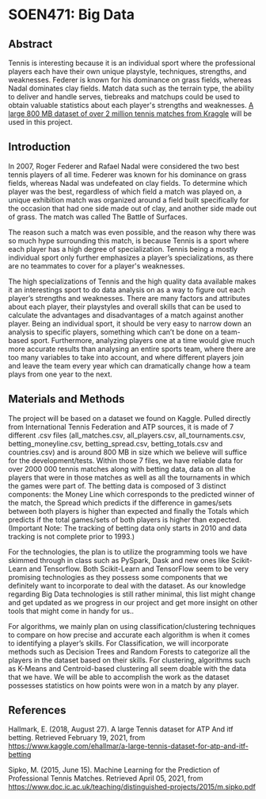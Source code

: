 # SOEN471: Big Data

## Abstract

Tennis is interesting because it is an individual sport where the professional players each have their own unique playstyle, techniques, strengths, and weaknesses. Federer is known for his dominance on grass fields, whereas Nadal dominates clay fields. Match data such as the terrain type, the ability to deliver and handle serves, tiebreaks and matchups could be used to obtain valuable statistics about each player's strengths and weaknesses. [A large 800 MB dataset of over 2 million tennis matches from Kraggle](https://www.kaggle.com/ehallmar/a-large-tennis-dataset-for-atp-and-itf-betting) will be used in this project.

## Introduction

In 2007, Roger Federer and Rafael Nadal were considered the two best tennis players of all time. Federer was known for his dominance on grass fields, whereas Nadal was undefeated on clay fields. To determine which player was the best, regardless of which field a match was played on, a unique exhibition match was organized around a field built specifically for the occasion that had one side made out of clay, and another side made out of grass. The match was called The Battle of Surfaces.

The reason such a match was even possible, and the reason why there was so much hype surrounding this match, is because Tennis is a sport where each player has a high degree of specialization. Tennis being a mostly individual sport only further emphasizes a player’s specializations, as there are no teammates to cover for a player's weaknesses.

The high specializations of Tennis and the high quality data available makes it an interestings sport to do data analysis on as a way to figure out each player’s strengths and weaknesses. There are many factors and attributes about each player, their playstyles and overall skills that can be used to calculate the advantages and disadvantages of a match against another player. Being an individual sport, it should be very easy to narrow down an analysis to specific players, something which can’t be done on a team-based sport. Furthermore, analyzing players one at a time would give much more accurate results than analysing an entire sports team, where there are too many variables to take into account, and where different players join and leave the team every year which can dramatically change how a team plays from one year to the next.

## Materials and Methods

The project will be based on a dataset we found on Kaggle. Pulled directly from International Tennis Federation and ATP sources,  it is made of 7 different .csv files (all_matches.csv, all_players.csv, all_tournaments.csv, betting_moneyline.csv, betting_spread.csv, betting_totals.csv and countries.csv) and is around 800 MB in size which we believe will suffice for the development/tests. Within those 7 files, we have reliable data for over 2000 000 tennis matches along with betting data, data on all the players that were in those matches as well as all the tournaments in which the games were part of. The betting data is composed of 3 distinct components: the Money Line which corresponds to the predicted winner of the match, the Spread which predicts if the difference in games/sets between both players is higher than expected and finally the Totals which predicts if the total games/sets of both players is higher than expected. (Important Note: The tracking of betting data only starts in 2010 and data tracking is not complete prior to 1993.)

For the technologies, the plan is to utilize the programming tools we have skimmed through in class such as PySpark, Dask and new ones like Scikit-Learn and Tensorflow. Both Scikit-Learn and TensorFlow seem to be very promising technologies as they possess some components that we definitely want to incorporate to deal with the dataset. As our knowledge regarding Big Data technologies is still rather minimal, this list might change and get updated as we progress in our project and get more insight on other tools that might come in handy for us.. 

For algorithms, we mainly plan on using classification/clustering techniques to compare on how precise and accurate each algorithm is when it comes to identifying a player’s skills. For Classification, we will incorporate methods such as Decision Trees and Random Forests to categorize all the players in the dataset based on their skills. For clustering, algorithms such as K-Means and Centroid-based clustering all seem doable with the data that we have. We will be able to accomplish the work as the dataset possesses statistics on how points were won in a match by any player. 

## References

Hallmark, E. (2018, August 27). A large Tennis dataset for ATP And itf betting. Retrieved February 19, 2021, from https://www.kaggle.com/ehallmar/a-large-tennis-dataset-for-atp-and-itf-betting

Sipko, M. (2015, June 15). Machine Learning for the Prediction of Professional Tennis Matches. Retrieved April 05, 2021, from https://www.doc.ic.ac.uk/teaching/distinguished-projects/2015/m.sipko.pdf
